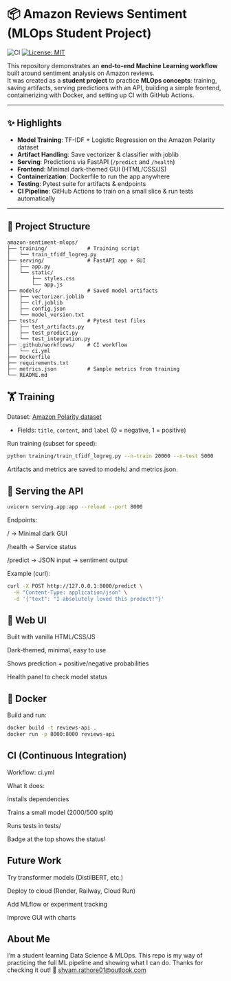 # 📦 Amazon Reviews Sentiment (MLOps Student Project)

![CI](https://github.com/Shyam7773/Amazon-Reviews-Sentiment-Analysis/actions/workflows/ci.yml/badge.svg?branch=main) [![License: MIT](https://img.shields.io/badge/License-MIT-yellow.svg)](LICENSE)

This repository demonstrates an **end-to-end Machine Learning workflow** built around sentiment analysis on Amazon reviews.  
It was created as a **student project** to practice **MLOps concepts**: training, saving artifacts, serving predictions with an API, building a simple frontend, containerizing with Docker, and setting up CI with GitHub Actions.

---

## ✨ Highlights
- **Model Training**: TF-IDF + Logistic Regression on the Amazon Polarity dataset  
- **Artifact Handling**: Save vectorizer & classifier with joblib  
- **Serving**: Predictions via FastAPI (`/predict` and `/health`)  
- **Frontend**: Minimal dark-themed GUI (HTML/CSS/JS)  
- **Containerization**: Dockerfile to run the app anywhere  
- **Testing**: Pytest suite for artifacts & endpoints  
- **CI Pipeline**: GitHub Actions to train on a small slice & run tests automatically  

---

## 📂 Project Structure

```text
amazon-sentiment-mlops/
├── training/             # Training script
│   └── train_tfidf_logreg.py
├── serving/              # FastAPI app + GUI
│   ├── app.py
│   └── static/
│       ├── styles.css
│       └── app.js
├── models/               # Saved model artifacts
│   ├── vectorizer.joblib
│   ├── clf.joblib
│   ├── config.json
│   └── model_version.txt
├── tests/                # Pytest test files
│   ├── test_artifacts.py
│   ├── test_predict.py
│   └── test_integration.py
├── .github/workflows/    # CI workflow
│   └── ci.yml
├── Dockerfile
├── requirements.txt
├── metrics.json          # Sample metrics from training
└── README.md
```


## 🏋️ Training
Dataset: [Amazon Polarity dataset](https://huggingface.co/datasets/amazon_polarity)  
- Fields: `title`, `content`, and `label` (0 = negative, 1 = positive)

Run training (subset for speed):
```bash
python training/train_tfidf_logreg.py --n-train 20000 --n-test 5000
```
Artifacts and metrics are saved to models/ and metrics.json.

## 🚀 Serving the API
```bash
uvicorn serving.app:app --reload --port 8000
```
Endpoints:

/ → Minimal dark GUI

/health → Service status

/predict → JSON input → sentiment output

Example (curl):
```bash
curl -X POST http://127.0.0.1:8000/predict \
  -H "Content-Type: application/json" \
  -d '{"text": "I absolutely loved this product!"}'
```

## 🎨 Web UI

Built with vanilla HTML/CSS/JS

Dark-themed, minimal, easy to use

Shows prediction + positive/negative probabilities

Health panel to check model status



## 🐳 Docker

Build and run:
```bash
docker build -t reviews-api .
docker run -p 8000:8000 reviews-api
```

## CI (Continuous Integration)

Workflow: ci.yml

What it does:

Installs dependencies

Trains a small model (2000/500 split)

Runs tests in tests/

Badge at the top shows the status!

## Future Work

Try transformer models (DistilBERT, etc.)

Deploy to cloud (Render, Railway, Cloud Run)

Add MLflow or experiment tracking

Improve GUI with charts

## About Me

I’m a student learning Data Science & MLOps.
This repo is my way of practicing the full ML pipeline and showing what I can do.
Thanks for checking it out! 🙂
shyam.rathore01@outlook.com
